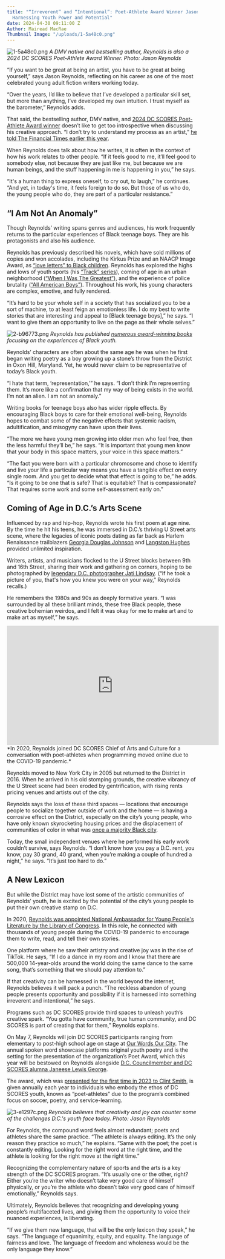 ```yaml
---
title: "“Irreverent” and “Intentional”: Poet-Athlete Award Winner Jason Reynolds On
  Harnessing Youth Power and Potential"
date: 2024-04-30 09:11:00 Z
Author: Mairead MacRae
Thumbnail Image: "/uploads/1-5a48c0.png"
---
```


![1-5a48c0.png](/uploads/1-5a48c0.png)
*A DMV native and bestselling author, Reynolds is also a 2024 DC SCORES Poet-Athlete Award Winner. Photo: Jason Reynolds*












“If you want to be great at being an artist, you have to be great at being yourself,” says Jason Reynolds, reflecting on his career as one of the most celebrated young adult fiction writers working today.

“Over the years, I’d like to believe that I’ve developed a particular skill set, but more than anything, I’ve developed my own intuition. I trust myself as the barometer,” Reynolds adds.

That said, the bestselling author, DMV native, and [2024 DC SCORES Poet-Athlete Award winner](https://owoc.dcscores.org/) doesn’t like to get too introspective when discussing his creative approach. “I don’t try to understand my process as an artist,” [he told The Financial Times earlier this year](https://www.ft.com/content/3e537d9e-7e48-4202-8311-1011fcf7f8d3).

When Reynolds does talk about how he writes, it is often in the context of how his work relates to other people. “If it feels good to me, it’ll feel good to somebody else, not because they are just like me, but because we are human beings, and the stuff happening in me is happening in you,” he says.

“It's a human thing to express oneself, to cry out, to laugh,” he continues. “And yet, in today's time, it feels foreign to do so. But those of us who do, the young people who do, they are part of a particular resistance.”

## “I Am Not An Anomaly”

Though Reynolds’ writing spans genres and audiences, his work frequently returns to the particular experiences of Black teenage boys. They are his protagonists and also his audience.

Reynolds has previously described his novels, which have sold millions of copies and won accolades, including the Kirkus Prize and an NAACP Image Award, as [“love letters” to Black children](https://www.youtube.com/watch?v=noCAhiZDTx0). Reynolds has explored the highs and lows of youth sports (his [“Track” series](https://www.simonandschuster.net/series/Track)), coming of age in an urban neighborhood ([“When I Was The Greatest”](https://www.simonandschuster.net/books/When-I-Was-the-Greatest/Jason-Reynolds/9781442459489)), and the experience of police brutality ([“All American Boys”](https://www.simonandschuster.net/books/All-American-Boys/Jason-Reynolds/9781481463348)). Throughout his work, his young characters are complex, emotive, and fully rendered.

“It’s hard to be your whole self in a society that has socialized you to be a sort of machine, to at least feign an emotionless life. I do my best to write stories that are interesting and appeal to \[Black teenage boys\],” he says. “I want to give them an opportunity to live on the page as their whole selves.”

![2-b96773.png](/uploads/2-b96773.png)
*Reynolds has published [numerous award-winning books](https://www.jasonwritesbooks.com/books) focusing on the experiences of Black youth.*

Reynolds’ characters are often about the same age he was when he first began writing poetry as a boy growing up a stone’s throw from the District in Oxon Hill, Maryland. Yet, he would never claim to be representative of today’s Black youth.

“I hate that term, ‘representation,’” he says. “I don’t think I’m representing them. It’s more like a confirmation that my way of being exists in the world. I’m not an alien. I am not an anomaly.”

Writing books for teenage boys also has wider ripple effects. By encouraging Black boys to care for their emotional well-being, Reynolds hopes to combat some of the negative effects that systemic racism, adultification, and misogyny can have upon their lives.

“The more we have young men growing into older men who feel free, then the less harmful they’ll be,” he says. “It is important that young men know that your body in this space matters, your voice in this space matters.”

“The fact you were born with a particular chromosome and chose to identify and live your life a particular way means you have a tangible effect on every single room. And you get to decide what that effect is going to be,” he adds. “Is it going to be one that is safe? That is equitable? That is compassionate? That requires some work and some self-assessment early on.”

## Coming of Age in D.C.’s Arts Scene

Influenced by rap and hip-hop, Reynolds wrote his first poem at age nine. By the time he hit his teens, he was immersed in D.C.’s thriving U Street arts scene, where the legacies of iconic poets dating as far back as Harlem Renaissance trailblazers [Georgia Douglas Johnson](https://www.poetryfoundation.org/poets/georgia-douglas-johnson) and [Langston Hughes](https://boundarystones.weta.org/2024/02/02/langston-hughes-dcs-original-busboy-poet) provided unlimited inspiration.

Writers, artists, and musicians flocked to the U Street blocks between 9th and 16th Street, sharing their work and gathering on corners, hoping to be photographed by [legendary D.C. photographer Jati Lindsay](https://www.jatilindsay.com/about). (“If he took a picture of you, that's how you knew you were on your way,” Reynolds recalls.)

He remembers the 1980s and 90s as deeply formative years. “I was surrounded by all these brilliant minds, these free Black people, these creative bohemian weirdos, and I felt it was okay for me to make art and to make art as myself,” he says.

<iframe width="560" height="315" src="https://www.youtube.com/embed/yXwhcEl7DoY?si=ppr0V08RK_kP40Kz" title="YouTube video player" frameborder="0" allow="accelerometer; autoplay; clipboard-write; encrypted-media; gyroscope; picture-in-picture; web-share" referrerpolicy="strict-origin-when-cross-origin" allowfullscreen></iframe>
*In 2020, Reynolds joined DC SCORES Chief of Arts and Culture for a conversation with poet-athletes when programming moved online due to the COVID-19 pandemic.*

Reynolds moved to New York City in 2005 but returned to the District in 2016. When he arrived in his old stomping grounds, the creative vibrancy of the U Street scene had been eroded by gentrification, with rising rents pricing venues and artists out of the city.

Reynolds says the loss of these third spaces — locations that encourage people to socialize together outside of work and the home — is having a corrosive effect on the District, especially on the city’s young people, who have only known skyrocketing housing prices and the displacement of communities of color in what was [once a majority Black city](https://www.nyu.edu/washington-dc/dc-dialogues/series/welcome-to-chocolate-city.html).

Today, the small independent venues where he performed his early work couldn’t survive, says Reynolds. “I don’t know how you pay a D.C. rent, you know, pay 30 grand, 40 grand, when you’re making a couple of hundred a night,” he says. “It’s just too hard to do.”

## A New Lexicon

But while the District may have lost some of the artistic communities of Reynolds’ youth, he is excited by the potential of the city’s young people to put their own creative stamp on D.C.

In 2020, [Reynolds was appointed National Ambassador for Young People's Literature by the Library of Congress](https://guides.loc.gov/jason-reynolds). In this role, he connected with thousands of young people during the COVID-19 pandemic to encourage them to write, read, and tell their own stories.

One platform where he saw their artistry and creative joy was in the rise of TikTok. He says, “If I do a dance in my room and I know that there are 500,000 14-year-olds around the world doing the same dance to the same song, that’s something that we should pay attention to.”

If that creativity can be harnessed in the world beyond the internet, Reynolds believes it will pack a punch. “The reckless abandon of young people presents opportunity and possibility if it is harnessed into something irreverent and intentional,” he says.

Programs such as DC SCORES provide third spaces to unleash youth’s creative spark. “You gotta have community, true human community, and DC SCORES is part of creating that for them,” Reynolds explains.

On May 7, Reynolds will join DC SCORES participants ranging from elementary to post-high school age on stage at [Our Words Our City](https://owoc.dcscores.org/). The annual spoken word showcase platforms original youth poetry and is the setting for the presentation of the organization’s Poet Award, which this year will be bestowed on Reynolds alongside [D.C. Councilmember and DC SCORES alumna Janeese Lewis George](https://dccouncil.gov/council/ward-4-councilmember-janeese-lewis-george/).

The award, which was [presented for the first time in 2023 to Clint Smith](https://www.dcscores.org/blog/2023/05/dc-scores-poet-athletes-share-stage-with-clint-smith-at-our-words-our-city-2023), is given annually each year to individuals who embody the ethos of DC SCORES youth, known as “poet-athletes” due to the program’s combined focus on soccer, poetry, and service-learning.

![3-e1297c.png](/uploads/3-e1297c.png)
*Reynolds believes that creativity and joy can counter some of the challenges D.C.'s youth face today. Photo: Jason Reynolds*

For Reynolds, the compound word feels almost redundant; poets and athletes share the same practice. “The athlete is always editing. It’s the only reason they practice so much,” he explains. “Same with the poet; the poet is constantly editing. Looking for the right word at the right time, and the athlete is looking for the right move at the right time.”

Recognizing the complementary nature of sports and the arts is a key strength of the DC SCORES program. “It’s usually one or the other, right? Either you’re the writer who doesn’t take very good care of himself physically, or you’re the athlete who doesn’t take very good care of himself emotionally,” Reynolds says.

Ultimately, Reynolds believes that recognizing and developing young people’s multifaceted lives, and giving them the opportunity to voice their nuanced experiences, is liberating.

“If we give them new language, that will be the only lexicon they speak,” he says. “The language of equanimity, equity, and equality. The language of fairness and love. The language of freedom and wholeness would be the only language they know.”